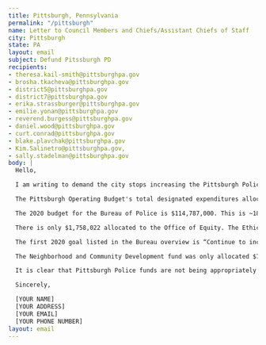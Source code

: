 ```yaml
---
title: Pittsburgh, Pennsylvania
permalink: "/pittsburgh"
name: Letter to Council Members and Chiefs/Assistant Chiefs of Staff
city: Pittsburgh
state: PA
layout: email
subject: Defund Pitssburgh PD
recipients:
- theresa.kail-smith@pittsburghpa.gov
- brosha.tkacheva@pittsburghpa.gov
- district5@pittsburghpa.gov
- district7@pittsburghpa.gov
- erika.strassburger@pittsburghpa.gov
- emilie.yonan@pittsburghpa.gov
- reverend.burgess@pittsburghpa.gov
- daniel.wood@pittsburghpa.gov
- curt.conrad@pittsburghpa.gov
- blake.plavchak@pittsburghpa.gov
- Kim.Salinetro@pittsburghpa.gov,
- sally.stadelman@pittsburghpa.gov
body: |
  Hello,

  I am writing to demand the city stops increasing the Pittsburgh Police Budget and redirects funding into supporting community operations.

  The Pittsburgh Operating Budget's total designated expenditures allocate 40.0% to Public Safety and only 10.5% to Public Works. This is unacceptable.

  The 2020 budget for the Bureau of Police is $114,787,000. This is ~18.9% - nearly one fifth - of the overall City Operations Budget.

  There is only $1,758,022 allocated to the Office of Equity. The Ethics Hearing Board budget went down by $6,974 from 2019-2020 while the Police Bureau budget increased by $10,241,674. What is the need for this increase?

  The first 2020 goal listed in the Bureau overview is “Continue to increase the ‘boots on the ground’ officers in the field”. Is this what the increase will go toward? What is the reasoning for needing more police on the ground? Due to the overwhelming evidence that the police are targeting Black people in this city (and across the world), it is the correct move to divest from funding boots on the ground operations and invest in upholding policies that support the people.

  The Neighborhood and Community Development fund was only allocated $7,502,080 for 2020. That is ~6.8% of the 2020 Capital Budget. This is not enough. I demand you take action to re-allocate money away from the Pittsburgh Police and back into community development that includes affordable housing and reparations for Black citizens. Both the state and the Pittsburgh Police owe the Black community a great debt.

  It is clear that Pittsburgh Police funds are not being appropriately used to maintain safety and freedom on the streets of Pittsburgh. This is not only obvious by the City Budget, it is obvious by how Pittsburghers are treated by the police. Black Pittsburghers are disproportionately subject to this violence. Antwon Rose was shot dead in our city by a police officer and we will always remember. Elijah Brewer was shot dead in our city by a police officer and we will always remember.

  Sincerely,

  [YOUR NAME]
  [YOUR ADDRESS]
  [YOUR EMAIL]
  [YOUR PHONE NUMBER]
layout: email
---
```

